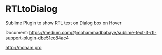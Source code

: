 # RTLtoDialog
Sublime Plugin to show RTL text on Dialog box on Hover

Document: https://medium.com/@mohammadbabaye/sublime-text-3-rtl-support-plugin-dbe51ec84ac4

http://moham.pro
